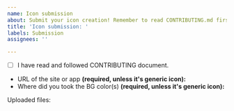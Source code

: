 ```yaml
---
name: Icon submission
about: Submit your icon creation! Remember to read CONTRIBUTING.md first, if you haven't already.
title: 'Icon submission: '
labels: Submission
assignees: ''

---
```


<!--
Remember to add NAME OF THE SITE OR APP at the end of the issue title. 

########################
## ACCEPT REQUIREMENTS ##
########################

CONTRIBUTING doc: https://github.com/krisu5/aegis-icons/blob/master/CONTRIBUTING.md

Replace space with x inside of the brackets: [ ] -> [x]
-->

- [ ] I have read and followed CONTRIBUTING document.
- URL of the site or app **(required, unless it's generic icon):** 
- Where did you took the BG color(s) **(required, unless it's generic icon):** 
<!-- ^^^ Did you use logo colors or something else? Link the page, if you used colors from website. -->

Uploaded files:

<!-- ^^^ ADD SVG (AND AI) FILES HERE ABOVE THIS LINE, NO PNG FILES! ^^^
Zip the files (Github doesn't accept SVG or AI files as is there). -->